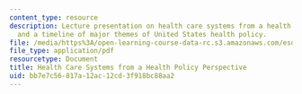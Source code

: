 ```yaml
---
content_type: resource
description: Lecture presentation on health care systems from a health policy perspective
  and a timeline of major themes of United States health policy.
file: /media/https%3A/open-learning-course-data-rc.s3.amazonaws.com/esd-69-seminar-on-health-care-systems-innovation-fall-2010/bb7e7c56817a12ac12cd3f918bc88aa2_MITESD_69F10_lecture2.pdf
file_type: application/pdf
resourcetype: Document
title: Health Care Systems from a Health Policy Perspective
uid: bb7e7c56-817a-12ac-12cd-3f918bc88aa2
---
```

